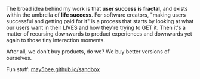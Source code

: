 The broad idea behind my work is that **user success is fractal**, and exists within the umbrella of **life success**. For software creators, "making users successful and getting paid for it" is a process that starts by looking at what our users want in their LIVES and how they're trying to GET it. Then it's a matter of recursing downwards to product experiences and downwards yet again to those tiny interaction moments.

After all, we don't buy products, do we? We buy better versions of ourselves.

Fun stuff:
[may5bee.github.io/sandbox](https://may5bee.github.io/sandbox)


